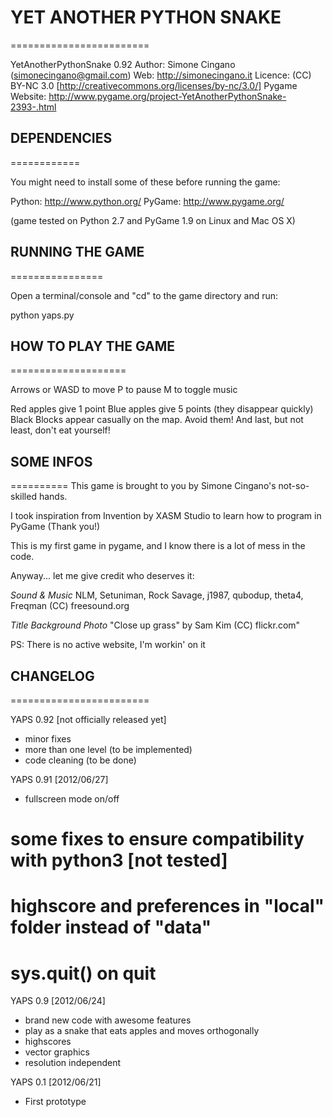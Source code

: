 
# YET ANOTHER PYTHON SNAKE
========================

YetAnotherPythonSnake 0.92
Author: Simone Cingano (simonecingano@gmail.com)
Web: http://simonecingano.it
Licence: (CC) BY-NC 3.0 [http://creativecommons.org/licenses/by-nc/3.0/]
Pygame Website: http://www.pygame.org/project-YetAnotherPythonSnake-2393-.html


## DEPENDENCIES
============

You might need to install some of these before running the game:

  Python:     http://www.python.org/
  PyGame:     http://www.pygame.org/

(game tested on Python 2.7 and PyGame 1.9 on Linux and Mac OS X)



## RUNNING THE GAME
================

Open a terminal/console and "cd" to the game directory and run:

  python yaps.py



## HOW TO PLAY THE GAME
====================

Arrows or WASD to move
P to pause
M to toggle music

Red apples give 1 point
Blue apples give 5 points (they disappear quickly)
Black Blocks appear casually on the map. Avoid them!
And last, but not least, don't eat yourself!


## SOME INFOS
==========
This game is brought to you by Simone Cingano's not-so-skilled hands.

I took inspiration from Invention by XASM Studio to learn how
to program in PyGame (Thank you!)

This is my first game in pygame, and I know there is a lot of mess
in the code.

Anyway... let me give credit who deserves it:

_*Sound & Music*_
NLM, Setuniman, Rock Savage, j1987, qubodup, theta4, Freqman
(CC) freesound.org

_*Title Background Photo*_
"Close up grass" by Sam Kim
(CC) flickr.com"

PS: There is no active website, I'm workin' on it

## CHANGELOG
========================

YAPS 0.92 [not officially released yet]
+ minor fixes
+ more than one level (to be implemented)
+ code cleaning (to be done)

YAPS 0.91 [2012/06/27]
+ fullscreen mode on/off
# some fixes to ensure compatibility with python3 [not tested]
# highscore and preferences in "local" folder instead of "data"
# sys.quit() on quit

YAPS 0.9  [2012/06/24]
+ brand new code with awesome features
+ play as a snake that eats apples and moves orthogonally 
+ highscores
+ vector graphics
+ resolution independent

YAPS 0.1  [2012/06/21]
+ First prototype
